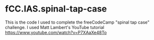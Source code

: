 # fCC.IAS.spinal-tap-case
This is the code I used to complete the freeCodeCamp "spinal tap case" challenge. I used Matt Lambert's YouTube tutorial https://www.youtube.com/watch?v=P7XAaXe48To 
